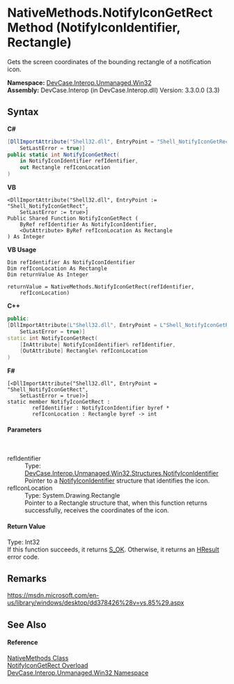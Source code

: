 # NativeMethods.NotifyIconGetRect Method (NotifyIconIdentifier, Rectangle)
 

Gets the screen coordinates of the bounding rectangle of a notification icon.

**Namespace:**&nbsp;<a href="N_DevCase_Interop_Unmanaged_Win32">DevCase.Interop.Unmanaged.Win32</a><br />**Assembly:**&nbsp;DevCase.Interop (in DevCase.Interop.dll) Version: 3.3.0.0 (3.3)

## Syntax

**C#**<br />
``` C#
[DllImportAttribute("Shell32.dll", EntryPoint = "Shell_NotifyIconGetRect", 
	SetLastError = true)]
public static int NotifyIconGetRect(
	in NotifyIconIdentifier refIdentifier,
	out Rectangle refIconLocation
)
```

**VB**<br />
``` VB
<DllImportAttribute("Shell32.dll", EntryPoint := "Shell_NotifyIconGetRect", 
	SetLastError := true>]
Public Shared Function NotifyIconGetRect ( 
	ByRef refIdentifier As NotifyIconIdentifier,
	<OutAttribute> ByRef refIconLocation As Rectangle
) As Integer
```

**VB Usage**<br />
``` VB Usage
Dim refIdentifier As NotifyIconIdentifier
Dim refIconLocation As Rectangle
Dim returnValue As Integer

returnValue = NativeMethods.NotifyIconGetRect(refIdentifier, 
	refIconLocation)
```

**C++**<br />
``` C++
public:
[DllImportAttribute(L"Shell32.dll", EntryPoint = L"Shell_NotifyIconGetRect", 
	SetLastError = true)]
static int NotifyIconGetRect(
	[InAttribute] NotifyIconIdentifier% refIdentifier, 
	[OutAttribute] Rectangle% refIconLocation
)
```

**F#**<br />
``` F#
[<DllImportAttribute("Shell32.dll", EntryPoint = "Shell_NotifyIconGetRect", 
	SetLastError = true)>]
static member NotifyIconGetRect : 
        refIdentifier : NotifyIconIdentifier byref * 
        refIconLocation : Rectangle byref -> int 

```


#### Parameters
&nbsp;<dl><dt>refIdentifier</dt><dd>Type: <a href="T_DevCase_Interop_Unmanaged_Win32_Structures_NotifyIconIdentifier">DevCase.Interop.Unmanaged.Win32.Structures.NotifyIconIdentifier</a><br />Pointer to a <a href="T_DevCase_Interop_Unmanaged_Win32_Structures_NotifyIconIdentifier">NotifyIconIdentifier</a> structure that identifies the icon.</dd><dt>refIconLocation</dt><dd>Type: System.Drawing.Rectangle<br />Pointer to a Rectangle structure that, when this function returns successfully, receives the coordinates of the icon.</dd></dl>

#### Return Value
Type: Int32<br />If this function succeeds, it returns <a href="T_DevCase_Interop_Unmanaged_Win32_Enums_HResult">S_OK</a>. Otherwise, it returns an <a href="T_DevCase_Interop_Unmanaged_Win32_Enums_HResult">HResult</a> error code.

## Remarks
<a href="https://msdn.microsoft.com/en-us/library/windows/desktop/dd378426%28v=vs.85%29.aspx" target="_blank">https://msdn.microsoft.com/en-us/library/windows/desktop/dd378426%28v=vs.85%29.aspx</a>

## See Also


#### Reference
<a href="T_DevCase_Interop_Unmanaged_Win32_NativeMethods">NativeMethods Class</a><br /><a href="Overload_DevCase_Interop_Unmanaged_Win32_NativeMethods_NotifyIconGetRect">NotifyIconGetRect Overload</a><br /><a href="N_DevCase_Interop_Unmanaged_Win32">DevCase.Interop.Unmanaged.Win32 Namespace</a><br />